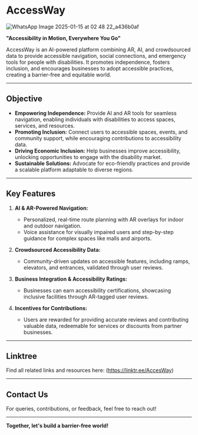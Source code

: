 # AccessWay  
![WhatsApp Image 2025-01-15 at 02 48 22_a436b0af](https://github.com/user-attachments/assets/88747089-2c12-4492-831b-8dc1f69eee06)

**"Accessibility in Motion, Everywhere You Go"**  

AccessWay is an AI-powered platform combining AR, AI, and crowdsourced data to provide accessible navigation, social connections, and emergency tools for people with disabilities. It promotes independence, fosters inclusion, and encourages businesses to adopt accessible practices, creating a barrier-free and equitable world.

---

## **Objective**  
- **Empowering Independence:** Provide AI and AR tools for seamless navigation, enabling individuals with disabilities to access spaces, services, and resources.  
- **Promoting Inclusion:** Connect users to accessible spaces, events, and community support, while encouraging contributions to accessibility data.  
- **Driving Economic Inclusion:** Help businesses improve accessibility, unlocking opportunities to engage with the disability market.  
- **Sustainable Solutions:** Advocate for eco-friendly practices and provide a scalable platform adaptable to diverse regions.  

---

## **Key Features**  

1. **AI & AR-Powered Navigation:**  
   - Personalized, real-time route planning with AR overlays for indoor and outdoor navigation.  
   - Voice assistance for visually impaired users and step-by-step guidance for complex spaces like malls and airports.  

2. **Crowdsourced Accessibility Data:**  
   - Community-driven updates on accessible features, including ramps, elevators, and entrances, validated through user reviews.  

3. **Business Integration & Accessibility Ratings:**  
   - Businesses can earn accessibility certifications, showcasing inclusive facilities through AR-tagged user reviews.  

4. **Incentives for Contributions:**  
   - Users are rewarded for providing accurate reviews and contributing valuable data, redeemable for services or discounts from partner businesses.  

---

## **Linktree**  
Find all related links and resources here: (https://linktr.ee/AccesWay)  

---

## **Contact Us**  
For queries, contributions, or feedback, feel free to reach out!  

---

**Together, let's build a barrier-free world!**  
